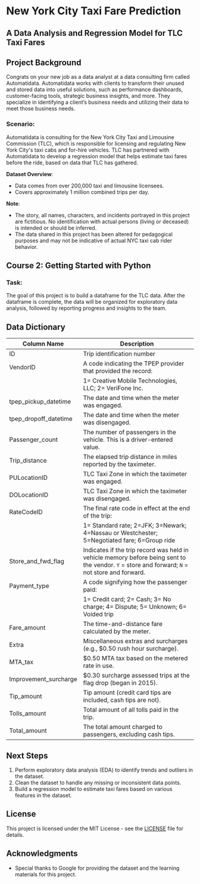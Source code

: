 # New York City Taxi Fare Prediction

## A Data Analysis and Regression Model for TLC Taxi Fares

## Project Background
Congrats on your new job as a data analyst at a data consulting firm called Automatidata. Automatidata works with clients to transform their unused and stored data into useful solutions, such as performance dashboards, customer-facing tools, strategic business insights, and more. They specialize in identifying a client’s business needs and utilizing their data to meet those business needs.

### Scenario:
Automatidata is consulting for the New York City Taxi and Limousine Commission (TLC), which is responsible for licensing and regulating New York City's taxi cabs and for-hire vehicles. TLC has partnered with Automatidata to develop a regression model that helps estimate taxi fares before the ride, based on data that TLC has gathered.

**Dataset Overview**:
- Data comes from over 200,000 taxi and limousine licensees.
- Covers approximately 1 million combined trips per day.

**Note**:
- The story, all names, characters, and incidents portrayed in this project are fictitious. No identification with actual persons (living or deceased) is intended or should be inferred.
- The data shared in this project has been altered for pedagogical purposes and may not be indicative of actual NYC taxi cab rider behavior.

## Course 2: Getting Started with Python

### Task:
The goal of this project is to build a dataframe for the TLC data. After the dataframe is complete, the data will be organized for exploratory data analysis, followed by reporting progress and insights to the team.

## Data Dictionary

| Column Name            | Description                                                                 |
|------------------------|-----------------------------------------------------------------------------|
| ID                     | Trip identification number                                                  |
| VendorID               | A code indicating the TPEP provider that provided the record:                |
|                        | 1= Creative Mobile Technologies, LLC; 2= VeriFone Inc.                      |
| tpep_pickup_datetime    | The date and time when the meter was engaged.                               |
| tpep_dropoff_datetime   | The date and time when the meter was disengaged.                            |
| Passenger_count         | The number of passengers in the vehicle. This is a driver-entered value.    |
| Trip_distance           | The elapsed trip distance in miles reported by the taximeter.               |
| PULocationID            | TLC Taxi Zone in which the taximeter was engaged.                           |
| DOLocationID            | TLC Taxi Zone in which the taximeter was disengaged.                        |
| RateCodeID              | The final rate code in effect at the end of the trip:                       |
|                        | 1= Standard rate; 2=JFK; 3=Newark; 4=Nassau or Westchester; 5=Negotiated fare; 6=Group ride |
| Store_and_fwd_flag      | Indicates if the trip record was held in vehicle memory before being sent to the vendor. `Y` = store and forward; `N` = not store and forward. |
| Payment_type            | A code signifying how the passenger paid:                                   |
|                        | 1= Credit card; 2= Cash; 3= No charge; 4= Dispute; 5= Unknown; 6= Voided trip |
| Fare_amount             | The time-and-distance fare calculated by the meter.                         |
| Extra                   | Miscellaneous extras and surcharges (e.g., $0.50 rush hour surcharge).      |
| MTA_tax                 | $0.50 MTA tax based on the metered rate in use.                             |
| Improvement_surcharge   | $0.30 surcharge assessed trips at the flag drop (began in 2015).            |
| Tip_amount              | Tip amount (credit card tips are included, cash tips are not).              |
| Tolls_amount            | Total amount of all tolls paid in the trip.                                 |
| Total_amount            | The total amount charged to passengers, excluding cash tips.                |

## Next Steps
1. Perform exploratory data analysis (EDA) to identify trends and outliers in the dataset.
2. Clean the dataset to handle any missing or inconsistent data points.
3. Build a regression model to estimate taxi fares based on various features in the dataset.

## License
This project is licensed under the MIT License - see the [LICENSE](LICENSE) file for details.

## Acknowledgments
- Special thanks to Google for providing the dataset and the learning materials for this project.
